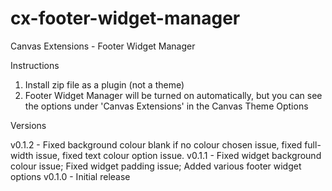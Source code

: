 cx-footer-widget-manager
===================

Canvas Extensions - Footer Widget Manager

Instructions

1. Install zip file as a plugin (not a theme)
2. Footer Widget Manager will be turned on automatically, but you can see the options under 'Canvas Extensions' in the Canvas Theme Options

Versions

v0.1.2 - Fixed background colour blank if no colour chosen issue, fixed full-width issue, fixed text colour option issue.
v0.1.1 - Fixed widget background colour issue; Fixed widget padding issue; Added various footer widget options
v0.1.0 - Initial release


